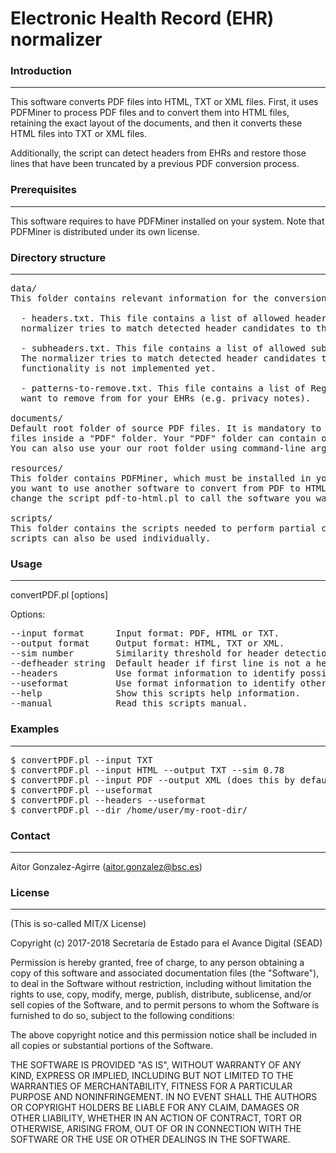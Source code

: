 #  Electronic Health Record (EHR) normalizer     

### Introduction
------------

This software converts PDF files into HTML, TXT or XML files. First, it uses PDFMiner 
to process PDF files and to convert them into HTML files, retaining the 
exact layout of the documents, and then it converts these HTML files into TXT or 
XML files. 

Additionally, the script can detect headers from EHRs and restore those lines 
that have been truncated by a previous PDF conversion process.


### Prerequisites
-------------

This software requires to have PDFMiner installed on your system. Note that PDFMiner 
is distributed under its own license.


### Directory structure
-------------------

<pre>
data/
This folder contains relevant information for the conversion process:

  - headers.txt. This file contains a list of allowed headers for your EHRs. The 
  normalizer tries to match detected header candidates to this list.
	
  - subheaders.txt. This file contains a list of allowed subheaders for your EHRs.
  The normalizer tries to match detected header candidates to this list. This 
  functionality is not implemented yet.

  - patterns-to-remove.txt. This file contains a list of RegEx patterns that you 
  want to remove from for your EHRs (e.g. privacy notes).

documents/
Default root folder of source PDF files. It is mandatory to place all your PDF
files inside a "PDF" folder. Your "PDF" folder can contain other sub-directories. 
You can also use your our root folder using command-line arguments.

resources/
This folder contains PDFMiner, which must be installed in your system. If 
you want to use another software to convert from PDF to HTML or TXT, you must 
change the script pdf-to-html.pl to call the software you want to use.

scripts/
This folder contains the scripts needed to perform partial convertions. These
scripts can also be used individually.
</pre> 


### Usage
-----

convertPDF.pl [options] 

Options:
<pre>
--input format      Input format: PDF, HTML or TXT.
--output format     Output format: HTML, TXT or XML.
--sim number        Similarity threshold for header detection.
--defheader string  Default header if first line is not a header.
--headers           Use format information to identify possible headers.
--useformat         Use format information to identify other characteristics.
--help              Show this scripts help information.
--manual            Read this scripts manual.
</pre>


### Examples
--------

<pre>
$ convertPDF.pl --input TXT
$ convertPDF.pl --input HTML --output TXT --sim 0.78
$ convertPDF.pl --input PDF --output XML (does this by default)
$ convertPDF.pl --useformat
$ convertPDF.pl --headers --useformat
$ convertPDF.pl --dir /home/user/my-root-dir/
</pre>


### Contact
------

Aitor Gonzalez-Agirre (aitor.gonzalez@bsc.es)


### License
-------

(This is so-called MIT/X License)

Copyright (c) 2017-2018 Secretaría de Estado para el Avance Digital (SEAD)

Permission is hereby granted, free of charge, to any person obtaining a copy of this software and associated documentation files (the "Software"), to deal in the Software without restriction, including without limitation the rights to use, copy, modify, merge, publish, distribute, sublicense, and/or sell copies of the Software, and to permit persons to whom the Software is furnished to do so, subject to the following conditions:

The above copyright notice and this permission notice shall be included in all copies or substantial portions of the Software.

THE SOFTWARE IS PROVIDED "AS IS", WITHOUT WARRANTY OF ANY KIND, EXPRESS OR IMPLIED, INCLUDING BUT NOT LIMITED TO THE WARRANTIES OF MERCHANTABILITY, FITNESS FOR A PARTICULAR PURPOSE AND NONINFRINGEMENT. IN NO EVENT SHALL THE AUTHORS OR COPYRIGHT HOLDERS BE LIABLE FOR ANY CLAIM, DAMAGES OR OTHER LIABILITY, WHETHER IN AN ACTION OF CONTRACT, TORT OR OTHERWISE, ARISING FROM, OUT OF OR IN CONNECTION WITH THE SOFTWARE OR THE USE OR OTHER DEALINGS IN THE SOFTWARE.


